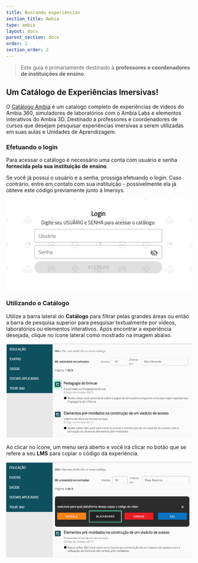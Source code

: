 ```yaml
---
title: Buscando experiências
section_title: Ambia
type: ambia
layout: docs
parent_section: docs
order: 1
section_order: 2
---
```


> Este guia é primariamente destinado à **professores e coordenadores de instituições de ensino**.

## Um Catálogo de Experiências Imersivas!

O [Catálogo Ambia](https://catalogo.imersys.com/) é um catalogo completo de experiências de vídeos do Ambia 360, simuladores de laboratórios com o Ambia Labs e elementos interativos do Ambia 3D. Destinado a professores e coordenadores de cursos que desejam pesquisar experiências imersivas a serem utilizadas em suas aulas e Unidades de Aprendizagem.

### Efetuando o login

Para acessar o catálogo é necessário uma conta com usuário e senha **fornecida pela sua instituição de ensino**.

Se você já possui o usuário e a senha, prossiga efetuando o login. Caso contrário, entre em contato com sua instituição - possivelmente ela já obteve este código previamente junto à Imersys.

![360&deg; Image Viewer](images/Catalogo-SS1.png)

### Utilizando o Catálogo

Utilize a barra lateral do **Catálogo** para filtrar pelas grandes áreas ou então a barra de pesquisa superior para pesquisar textualmente por vídeos, laboratórios ou elementos interativos. Após encontrar a experiência desejada, clique no ícone lateral como mostrado na imagem abaixo.

![360&deg; Image Viewer](images/Catalogo-SS2.png)

Ao clicar no ícone, um menu será aberto e você irá clicar no botão que se refere a seu **LMS** para copiar o código da experiência.

![360&deg; Image Viewer](images/Catalogo-SS3.png)
